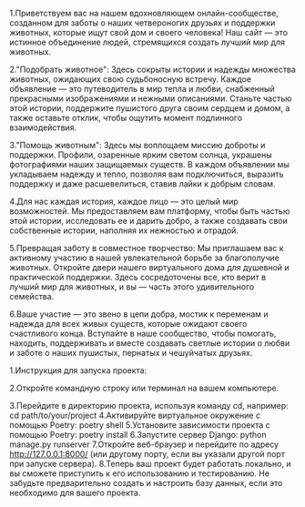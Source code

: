 1.Приветствуем вас на нашем вдохновляющем онлайн-сообществе, созданном для заботы о наших четвероногих друзьях и поддержки животных, которые ищут свой дом и своего человека! Наш сайт — это истинное объединение людей, стремящихся создать лучший мир для животных.

2."Подобрать животное": Здесь сокрыты истории и надежды множества животных, ожидающих свою судьбоносную встречу. Каждое объявление — это путеводитель в мир тепла и любви, снабженный прекрасными изображениями и нежными описаниями. Станьте частью этой истории, поддержите пушистого друга своим сердцем и домом, а также оставьте отклик, чтобы ощутить момент подлинного взаимодействия.

3."Помощь животным": Здесь мы воплощаем миссию доброты и поддержки. Профили, озаренные ярким светом солнца, украшены фотографиями наших защищаемых существ. В каждом объявлении мы укладываем надежду и тепло, позволяя вам подключиться, выразить поддержку и даже расшевелиться, ставив лайки к добрым словам.

4.Для нас каждая история, каждое лицо — это целый мир возможностей. Мы предоставляем вам платформу, чтобы быть частью этой истории, исследовать ее и дарить добро, а также создавать свои собственные истории, наполняя их нежностью и отрадой.

5.Превращая заботу в совместное творчество: Мы приглашаем вас к активному участию в нашей увлекательной борьбе за благополучие животных. Откройте двери нашего виртуального дома для душевной и практической поддержки. Здесь сосредоточены все, кто верит в лучший мир для животных, и вы — часть этого удивительного семейства.

6.Ваше участие — это звено в цепи добра, мостик к переменам и надежда для всех живых существ, которые ожидают своего счастливого конца. Вступайте в наше сообщество, чтобы помогать, находить, поддерживать и вместе создавать светлые истории о любви и заботе о наших пушистых, пернатых и чешуйчатых друзьях.


1.Инструкция для запуска проекта:

2.Откройте командную строку или терминал на вашем компьютере.

3.Перейдите в директорию проекта, используя команду cd, например: cd path/to/your/project
4.Активируйте виртуальное окружение с помощью Poetry: poetry shell
5.Установите зависимости проекта с помощью Poetry: poetry install
6.Запустите сервер Django: python manage.py runserver
7.Откройте веб-браузер и перейдите по адресу http://127.0.0.1:8000/ (или другому порту, если вы указали другой порт при запуске сервера).
8.Теперь ваш проект будет работать локально, и вы сможете приступить к его использованию и тестированию. Не забудьте предварительно создать и настроить базу данных, если это необходимо для вашего проекта.
